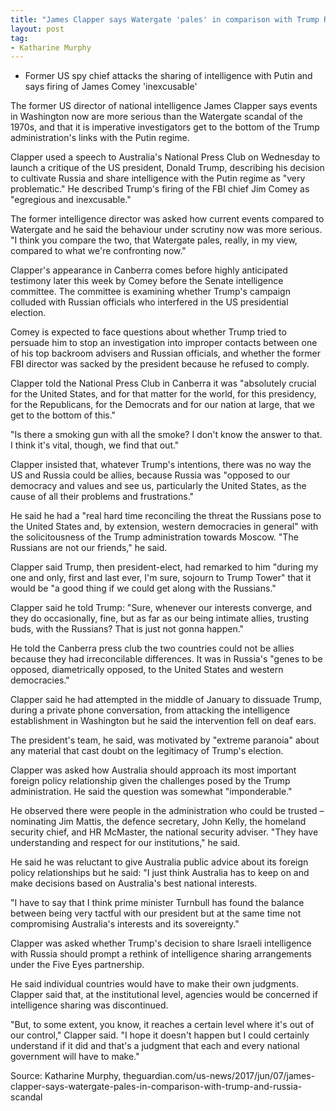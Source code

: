 ```yaml
---
title: "James Clapper says Watergate 'pales' in comparison with Trump Russia scandal"
layout: post
tag:
- Katharine Murphy
---
```


- Former US spy chief attacks the sharing of intelligence with Putin and says firing of James Comey 'inexcusable'

The former US director of national intelligence James Clapper says events in Washington now are more serious than the Watergate scandal of the 1970s, and that it is imperative investigators get to the bottom of the Trump administration's links with the Putin regime.

Clapper used a speech to Australia's National Press Club on Wednesday to launch a critique of the US president, Donald Trump, describing his decision to cultivate Russia and share intelligence with the Putin regime as "very problematic." He described Trump's firing of the FBI chief Jim Comey as "egregious and inexcusable."

The former intelligence director was asked how current events compared to Watergate and he said the behaviour under scrutiny now was more serious. "I think you compare the two, that Watergate pales, really, in my view, compared to what we're confronting now."

Clapper's appearance in Canberra comes before highly anticipated testimony later this week by Comey before the Senate intelligence committee. The committee is examining whether Trump's campaign colluded with Russian officials who interfered in the US presidential election.

Comey is expected to face questions about whether Trump tried to persuade him to stop an investigation into improper contacts between one of his top backroom advisers and Russian officials, and whether the former FBI director was sacked by the president because he refused to comply.

Clapper told the National Press Club in Canberra it was "absolutely crucial for the United States, and for that matter for the world, for this presidency, for the Republicans, for the Democrats and for our nation at large, that we get to the bottom of this."

"Is there a smoking gun with all the smoke? I don't know the answer to that. I think it's vital, though, we find that out."

Clapper insisted that, whatever Trump's intentions, there was no way the US and Russia could be allies, because Russia was "opposed to our democracy and values and see us, particularly the United States, as the cause of all their problems and frustrations."

He said he had a "real hard time reconciling the threat the Russians pose to the United States and, by extension, western democracies in general" with the solicitousness of the Trump administration towards Moscow. "The Russians are not our friends," he said.

Clapper said Trump, then president-elect, had remarked to him "during my one and only, first and last ever, I'm sure, sojourn to Trump Tower" that it would be "a good thing if we could get along with the Russians."

Clapper said he told Trump: "Sure, whenever our interests converge, and they do occasionally, fine, but as far as our being intimate allies, trusting buds, with the Russians? That is just not gonna happen."

He told the Canberra press club the two countries could not be allies because they had irreconcilable differences. It was in Russia's "genes to be opposed, diametrically opposed, to the United States and western democracies."

Clapper said he had attempted in the middle of January to dissuade Trump, during a private phone conversation, from attacking the intelligence establishment in Washington but he said the intervention fell on deaf ears.

The president's team, he said, was motivated by "extreme paranoia" about any material that cast doubt on the legitimacy of Trump's election.

Clapper was asked how Australia should approach its most important foreign policy relationship given the challenges posed by the Trump administration. He said the question was somewhat "imponderable."

He observed there were people in the administration who could be trusted – nominating Jim Mattis, the defence secretary, John Kelly, the homeland security chief, and HR McMaster, the national security adviser. "They have understanding and respect for our institutions," he said.

He said he was reluctant to give Australia public advice about its foreign policy relationships but he said: "I just think Australia has to keep on and make decisions based on Australia's best national interests.

"I have to say that I think prime minister Turnbull has found the balance between being very tactful with our president but at the same time not compromising Australia's interests and its sovereignty."

Clapper was asked whether Trump's decision to share Israeli intelligence with Russia should prompt a rethink of intelligence sharing arrangements under the Five Eyes partnership.

He said individual countries would have to make their own judgments. Clapper said that, at the institutional level, agencies would be concerned if intelligence sharing was discontinued.

"But, to some extent, you know, it reaches a certain level where it's out of our control," Clapper said. "I hope it doesn't happen but I could certainly understand if it did and that's a judgment that each and every national government will have to make."

Source: Katharine Murphy, theguardian.com/us-news/2017/jun/07/james-clapper-says-watergate-pales-in-comparison-with-trump-and-russia-scandal

